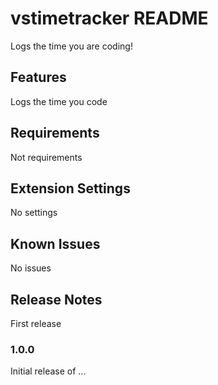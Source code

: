 # vstimetracker README

Logs the time you are coding! 

## Features

Logs the time you code

## Requirements

Not requirements 

## Extension Settings

No settings

## Known Issues

No issues

## Release Notes

First release

### 1.0.0

Initial release of ...

